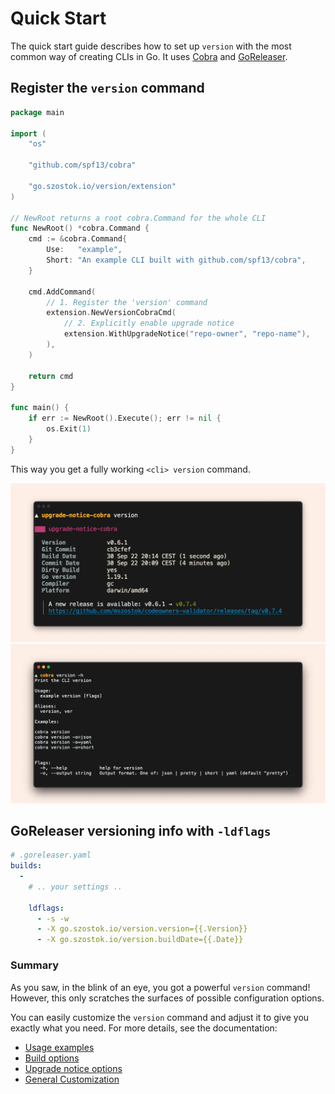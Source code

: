# Quick Start

The quick start guide describes how to set up `version` with the most common way of creating CLIs in Go. It uses [Cobra](https://cobra.dev/) and [GoReleaser](https://goreleaser.com/).

## Register the `version` command

```go linenums="1" hl_lines="19-23"
package main

import (
	"os"

	"github.com/spf13/cobra"

	"go.szostok.io/version/extension"
)

// NewRoot returns a root cobra.Command for the whole CLI
func NewRoot() *cobra.Command {
	cmd := &cobra.Command{
		Use:   "example",
		Short: "An example CLI built with github.com/spf13/cobra",
	}

	cmd.AddCommand(
		// 1. Register the 'version' command
		extension.NewVersionCobraCmd(
			// 2. Explicitly enable upgrade notice
			extension.WithUpgradeNotice("repo-owner", "repo-name"),
		),
	)

	return cmd
}

func main() {
	if err := NewRoot().Execute(); err != nil {
		os.Exit(1)
	}
}
```

This way you get a fully working `<cli> version` command.

![](assets/examples/screen-upgrade-notice-cobra-version.png)
![](assets/examples/screen-cobra-version_-h.png)

## GoReleaser versioning info with `-ldflags`

```yaml
# .goreleaser.yaml
builds:
  -
    # .. your settings ..

    ldflags:
      - -s -w
      - -X go.szostok.io/version.version={{.Version}}
      - -X go.szostok.io/version.buildDate={{.Date}}
```

### Summary

As you saw, in the blink of an eye, you got a powerful `version` command! However, this only scratches the surfaces of possible configuration options.

You can easily customize the `version` command and adjust it to give you exactly what you need.
For more details, see the documentation:

- [Usage examples](../get-started/usage)
- [Build options](../get-started/build-ldflags)
- [Upgrade notice options](../get-started/upgrade-notice)
- [General Customization](../customization/)
